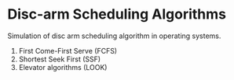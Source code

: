# Disc-arm Scheduling Algorithms
Simulation of disc arm scheduling algorithm in operating systems.
1. First Come-First Serve (FCFS)
2. Shortest Seek First (SSF)
3. Elevator algorithms (LOOK)
